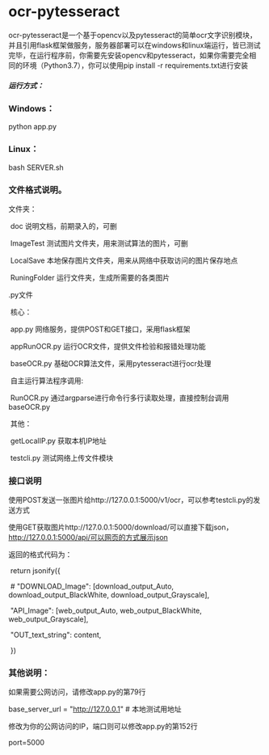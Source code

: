 # ocr-pytesseract

ocr-pytesseract是一个基于opencv以及pytesseract的简单ocr文字识别模块，并且引用flask框架做服务，服务器部署可以在windows和linux端运行，皆已测试完毕，在运行程序前，你需要先安装opencv和pytesseract，如果你需要完全相同的环境（Python3.7），你可以使用pip install -r requirements.txt进行安装

##### 运行方式：

### Windows：

python app.py

### Linux：

bash SERVER.sh



### 文件格式说明。

文件夹：

​	doc					说明文档，前期录入的，可删

​	ImageTest		测试图片文件夹，用来测试算法的图片，可删

​	LocalSave		本地保存图片文件夹，用来从网络中获取访问的图片保存地点

​	RuningFolder	运行文件夹，生成所需要的各类图片

.py文件

​	核心：

​		app.py					网络服务，提供POST和GET接口，采用flask框架

​		appRunOCR.py	运行OCR文件，提供文件检验和报错处理功能

​		baseOCR.py			基础OCR算法文件，采用pytesseract进行ocr处理

​	自主运行算法程序调用:

​		RunOCR.py			通过argparse进行命令行多行读取处理，直接控制台调用baseOCR.py

​	其他：

​		getLocalIP.py		获取本机IP地址

​		testcli.py				测试网络上传文件模块	



### 接口说明

使用POST发送一张图片给http://127.0.0.1:5000/v1/ocr，可以参考testcli.py的发送方式

使用GET获取图片http://127.0.0.1:5000/download/可以直接下载json，http://127.0.0.1:5000/api/可以网页的方式展示json

返回的格式代码为：

​        return jsonify({

​            \# "DOWNLOAD_Image": [download_output_Auto, download_output_BlackWhite, download_output_Grayscale],

​            "API_Image": [web_output_Auto, web_output_BlackWhite, web_output_Grayscale],

​            "OUT_text_string": content,

​        })



### 其他说明：

如果需要公网访问，请修改app.py的第79行

base_server_url = "http://127.0.0.1"  # 本地测试用地址

修改为你的公网访问的IP，端口则可以修改app.py的第152行

port=5000


